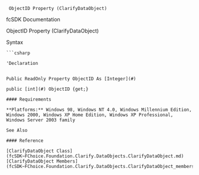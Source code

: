 ﻿     ObjectID Property (ClarifyDataObject)                                                   

fcSDK Documentation

ObjectID Property (ClarifyDataObject)

Syntax

```vbnet
```csharp

'Declaration
 

Public ReadOnly Property ObjectID As [Integer](#)

public [int](#) ObjectID {get;}

#### Requirements

**Platforms:** Windows 98, Windows NT 4.0, Windows Millennium Edition, Windows 2000, Windows XP Home Edition, Windows XP Professional, Windows Server 2003 family

See Also

#### Reference

[ClarifyDataObject Class](fcSDK~FChoice.Foundation.Clarify.DataObjects.ClarifyDataObject.md)  
[ClarifyDataObject Members](fcSDK~FChoice.Foundation.Clarify.DataObjects.ClarifyDataObject_members.md)